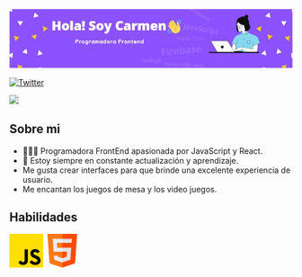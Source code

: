 ![github-readme-profile](https://github.com/carmen0810/Carmen0810/blob/main/img.jpg)


[![Twitter](https://img.shields.io/twitter/follow/herrera_anicama?style=social)](https://twitter.com/herrera_anicama)


![](https://visitor-badge.glitch.me/badge?page_id=carmen0810.Carmen0810)

## Sobre mi

- 👨🏻‍💻 Programadora FrontEnd apasionada por JavaScript y React.
- 📙 Estoy siempre en constante actualización y aprendizaje.
- Me gusta crear interfaces para que brinde una excelente experiencia de usuario.
- Me encantan los juegos de mesa y los video juegos.

## Habilidades

<img src='https://raw.githubusercontent.com/carmen0810/Carmen0810/main/js.png' alt='javaScript' height='60'> <img src='https://raw.githubusercontent.com/carmen0810/Carmen0810/main/html.png' alt='javaScript' height='60'>




<!--
**carmen0810/Carmen0810** is a ✨ _special_ ✨ repository because its `README.md` (this file) appears on your GitHub profile.

Here are some ideas to get you started:

- 🔭 I’m currently working on ...
- 🌱 I’m currently learning ...
- 👯 I’m looking to collaborate on ...
- 🤔 I’m looking for help with ...
- 💬 Ask me about ...
- 📫 How to reach me: ...
- 😄 Pronouns: ...
- ⚡ Fun fact: ...
-->
